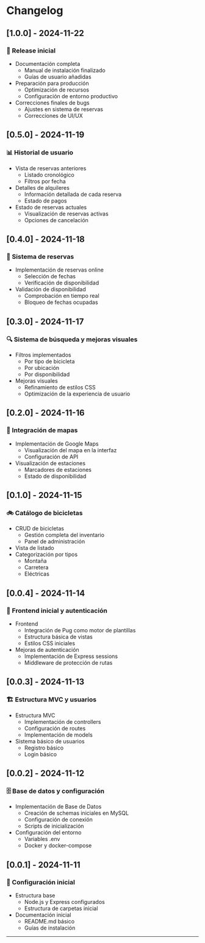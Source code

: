 # Changelog

## [1.0.0] - 2024-11-22
### 🎉 Release inicial
- Documentación completa
  - Manual de instalación finalizado
  - Guías de usuario añadidas
- Preparación para producción
  - Optimización de recursos
  - Configuración de entorno productivo
- Correcciones finales de bugs
  - Ajustes en sistema de reservas
  - Correcciones de UI/UX

## [0.5.0] - 2024-11-19
### 📊 Historial de usuario
- Vista de reservas anteriores
  - Listado cronológico
  - Filtros por fecha
- Detalles de alquileres
  - Información detallada de cada reserva
  - Estado de pagos
- Estado de reservas actuales
  - Visualización de reservas activas
  - Opciones de cancelación

## [0.4.0] - 2024-11-18
### 📅 Sistema de reservas
- Implementación de reservas online
  - Selección de fechas
  - Verificación de disponibilidad
- Validación de disponibilidad
  - Comprobación en tiempo real
  - Bloqueo de fechas ocupadas


## [0.3.0] - 2024-11-17
### 🔍 Sistema de búsqueda y mejoras visuales
- Filtros implementados
  - Por tipo de bicicleta
  - Por ubicación
  - Por disponibilidad
- Mejoras visuales
  - Refinamiento de estilos CSS
  - Optimización de la experiencia de usuario

## [0.2.0] - 2024-11-16
### 📍 Integración de mapas
- Implementación de Google Maps
  - Visualización del mapa en la interfaz
  - Configuración de API
- Visualización de estaciones
  - Marcadores de estaciones
  - Estado de disponibilidad

## [0.1.0] - 2024-11-15
### 🚲 Catálogo de bicicletas
- CRUD de bicicletas
  - Gestión completa del inventario
  - Panel de administración
- Vista de listado
- Categorización por tipos
  - Montaña
  - Carretera
  - Eléctricas

## [0.0.4] - 2024-11-14
### 🎨 Frontend inicial y autenticación
- Frontend
  - Integración de Pug como motor de plantillas
  - Estructura básica de vistas
  - Estilos CSS iniciales
- Mejoras de autenticación
  - Implementación de Express sessions
  - Middleware de protección de rutas

## [0.0.3] - 2024-11-13
### 🏗️ Estructura MVC y usuarios
- Estructura MVC
  - Implementación de controllers
  - Configuración de routes
  - Implementación de models
- Sistema básico de usuarios
  - Registro básico
  - Login básico

## [0.0.2] - 2024-11-12
### 🗄️ Base de datos y configuración
- Implementación de Base de Datos
  - Creación de schemas iniciales en MySQL
  - Configuración de conexión
  - Scripts de inicialización
- Configuración del entorno
  - Variables .env
  - Docker y docker-compose

## [0.0.1] - 2024-11-11
### 🎯 Configuración inicial
- Estructura base
  - Node.js y Express configurados
  - Estructura de carpetas inicial
- Documentación inicial
  - README.md básico
  - Guías de instalación

---
